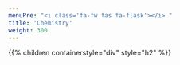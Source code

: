```yaml
---
menuPre: "<i class='fa-fw fas fa-flask'></i> "
title: 'Chemistry'
weight: 300
---
```


{{% children containerstyle="div" style="h2" %}}
